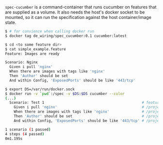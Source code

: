 
`spec-cucumber` is a command-container that runs cucumber on features that are
supplied as a volume. It also needs the host's docker socket to be mounted, so it
can run the specification against the host container/image state.

```bash
$ # for convience when calling docker run
$ docker tag de_wiring/spec_cucumber:0.1 cucumber:latest

$ cd <to some feature dir>
$ cat simple_example.feature
Feature: Images are ready

Scenario: Nginx
  Given i pull 'nginx'
  When there are images with tags like 'nginx'
  Then 'Author' should be set
  And within Config, 'ExposedPorts' should be like '443/tcp'

$ export DS=/var/run/docker.sock
$ docker run -v `pwd`:/spec -v $DS:$DS cucumber --color
(...)
  Scenario: Test 1                                             # features/x.feature:3
    Given i pull 'nginx'                                       # /project_step_definitions/image_definitions.rb:44
    When there are images with tags like 'nginx'               # /project_step_definitions/image_definitions.rb:70
    Then 'Author' should be set                                # /project_step_definitions/image_definitions.rb:123
    And within Config, 'ExposedPorts' should be like '443/tcp' # /project_step_definitions/image_definitions.rb:139

1 scenario (1 passed)
4 steps (4 passed)
0m1.195s

```

